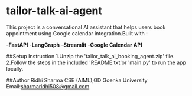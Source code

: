 # tailor-talk-ai-agent
This project is a conversational AI assistant that helps users book appointment using Google calendar integration.Built with :

-**FastAPI**
-**LangGraph**
-**Streamlit**
-**Google Calendar API**

##Setup Instruction
1.Unzip the 'tailor_talk_ai_booking_agent.zip' file.
2.Follow the steps in the included 'README.txt'or 'main.py' to run the app locally.

##Author
Ridhi Sharma
CSE (AIML),GD Goenka University
Email:sharmaridhi508@gmail.com
